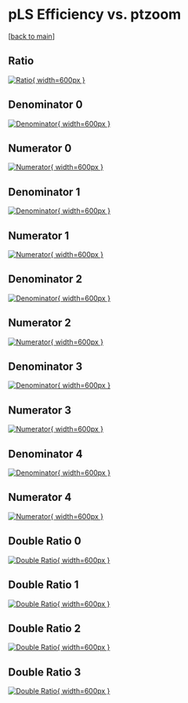 # pLS Efficiency vs. ptzoom

[[back to main](./)]



## Ratio

[![Ratio](../mtv/var/pLS_base_13_0_eff_ptzoom.png){ width=600px }](../mtv/var/pLS_base_13_0_eff_ptzoom.pdf)

## Denominator 0

[![Denominator](../mtv/den/pLS_base_13_0_eff_ptzoom_den0.png){ width=600px }](../mtv/den/pLS_base_13_0_eff_ptzoom_den0.pdf)

## Numerator 0

[![Numerator](../mtv/num/pLS_base_13_0_eff_ptzoom_num0.png){ width=600px }](../mtv/num/pLS_base_13_0_eff_ptzoom_num0.pdf)

## Denominator 1

[![Denominator](../mtv/den/pLS_base_13_0_eff_ptzoom_den1.png){ width=600px }](../mtv/den/pLS_base_13_0_eff_ptzoom_den1.pdf)

## Numerator 1

[![Numerator](../mtv/num/pLS_base_13_0_eff_ptzoom_num1.png){ width=600px }](../mtv/num/pLS_base_13_0_eff_ptzoom_num1.pdf)

## Denominator 2

[![Denominator](../mtv/den/pLS_base_13_0_eff_ptzoom_den2.png){ width=600px }](../mtv/den/pLS_base_13_0_eff_ptzoom_den2.pdf)

## Numerator 2

[![Numerator](../mtv/num/pLS_base_13_0_eff_ptzoom_num2.png){ width=600px }](../mtv/num/pLS_base_13_0_eff_ptzoom_num2.pdf)

## Denominator 3

[![Denominator](../mtv/den/pLS_base_13_0_eff_ptzoom_den3.png){ width=600px }](../mtv/den/pLS_base_13_0_eff_ptzoom_den3.pdf)

## Numerator 3

[![Numerator](../mtv/num/pLS_base_13_0_eff_ptzoom_num3.png){ width=600px }](../mtv/num/pLS_base_13_0_eff_ptzoom_num3.pdf)

## Denominator 4

[![Denominator](../mtv/den/pLS_base_13_0_eff_ptzoom_den4.png){ width=600px }](../mtv/den/pLS_base_13_0_eff_ptzoom_den4.pdf)

## Numerator 4

[![Numerator](../mtv/num/pLS_base_13_0_eff_ptzoom_num4.png){ width=600px }](../mtv/num/pLS_base_13_0_eff_ptzoom_num4.pdf)

## Double Ratio 0

[![Double Ratio](../mtv/ratio/pLS_base_13_0_eff_ptzoom_ratio0.png){ width=600px }](../mtv/ratio/pLS_base_13_0_eff_ptzoom_ratio0.pdf)

## Double Ratio 1

[![Double Ratio](../mtv/ratio/pLS_base_13_0_eff_ptzoom_ratio1.png){ width=600px }](../mtv/ratio/pLS_base_13_0_eff_ptzoom_ratio1.pdf)

## Double Ratio 2

[![Double Ratio](../mtv/ratio/pLS_base_13_0_eff_ptzoom_ratio2.png){ width=600px }](../mtv/ratio/pLS_base_13_0_eff_ptzoom_ratio2.pdf)

## Double Ratio 3

[![Double Ratio](../mtv/ratio/pLS_base_13_0_eff_ptzoom_ratio3.png){ width=600px }](../mtv/ratio/pLS_base_13_0_eff_ptzoom_ratio3.pdf)

